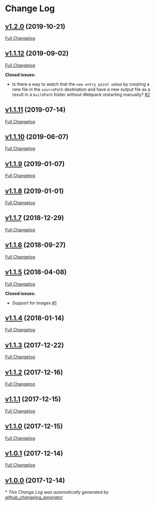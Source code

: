 # Change Log

## [v1.2.0](https://github.com/sectsect/webpack-sweet-entry/tree/v1.2.0) (2019-10-21)
[Full Changelog](https://github.com/sectsect/webpack-sweet-entry/compare/v1.1.12...v1.2.0)

## [v1.1.12](https://github.com/sectsect/webpack-sweet-entry/tree/v1.1.12) (2019-09-02)
[Full Changelog](https://github.com/sectsect/webpack-sweet-entry/compare/v1.1.11...v1.1.12)

**Closed issues:**

- Is there a way to watch that the `new entry point added` by creating a new file in the `sourcePath` destination and have a new output file as a result in a `buildPath` folder without Webpack restarting manually? [\#2](https://github.com/sectsect/webpack-sweet-entry/issues/2)

## [v1.1.11](https://github.com/sectsect/webpack-sweet-entry/tree/v1.1.11) (2019-07-14)
[Full Changelog](https://github.com/sectsect/webpack-sweet-entry/compare/v1.1.10...v1.1.11)

## [v1.1.10](https://github.com/sectsect/webpack-sweet-entry/tree/v1.1.10) (2019-06-07)
[Full Changelog](https://github.com/sectsect/webpack-sweet-entry/compare/v1.1.9...v1.1.10)

## [v1.1.9](https://github.com/sectsect/webpack-sweet-entry/tree/v1.1.9) (2019-01-07)
[Full Changelog](https://github.com/sectsect/webpack-sweet-entry/compare/v1.1.8...v1.1.9)

## [v1.1.8](https://github.com/sectsect/webpack-sweet-entry/tree/v1.1.8) (2019-01-01)
[Full Changelog](https://github.com/sectsect/webpack-sweet-entry/compare/v1.1.7...v1.1.8)

## [v1.1.7](https://github.com/sectsect/webpack-sweet-entry/tree/v1.1.7) (2018-12-29)
[Full Changelog](https://github.com/sectsect/webpack-sweet-entry/compare/v1.1.6...v1.1.7)

## [v1.1.6](https://github.com/sectsect/webpack-sweet-entry/tree/v1.1.6) (2018-09-27)
[Full Changelog](https://github.com/sectsect/webpack-sweet-entry/compare/v1.1.5...v1.1.6)

## [v1.1.5](https://github.com/sectsect/webpack-sweet-entry/tree/v1.1.5) (2018-04-08)
[Full Changelog](https://github.com/sectsect/webpack-sweet-entry/compare/v1.1.4...v1.1.5)

**Closed issues:**

- Support for images [\#1](https://github.com/sectsect/webpack-sweet-entry/issues/1)

## [v1.1.4](https://github.com/sectsect/webpack-sweet-entry/tree/v1.1.4) (2018-01-14)
[Full Changelog](https://github.com/sectsect/webpack-sweet-entry/compare/v1.1.3...v1.1.4)

## [v1.1.3](https://github.com/sectsect/webpack-sweet-entry/tree/v1.1.3) (2017-12-22)
[Full Changelog](https://github.com/sectsect/webpack-sweet-entry/compare/v1.1.2...v1.1.3)

## [v1.1.2](https://github.com/sectsect/webpack-sweet-entry/tree/v1.1.2) (2017-12-16)
[Full Changelog](https://github.com/sectsect/webpack-sweet-entry/compare/v1.1.1...v1.1.2)

## [v1.1.1](https://github.com/sectsect/webpack-sweet-entry/tree/v1.1.1) (2017-12-15)
[Full Changelog](https://github.com/sectsect/webpack-sweet-entry/compare/v1.1.0...v1.1.1)

## [v1.1.0](https://github.com/sectsect/webpack-sweet-entry/tree/v1.1.0) (2017-12-15)
[Full Changelog](https://github.com/sectsect/webpack-sweet-entry/compare/v1.0.1...v1.1.0)

## [v1.0.1](https://github.com/sectsect/webpack-sweet-entry/tree/v1.0.1) (2017-12-14)
[Full Changelog](https://github.com/sectsect/webpack-sweet-entry/compare/v1.0.0...v1.0.1)

## [v1.0.0](https://github.com/sectsect/webpack-sweet-entry/tree/v1.0.0) (2017-12-14)


\* *This Change Log was automatically generated by [github_changelog_generator](https://github.com/skywinder/Github-Changelog-Generator)*